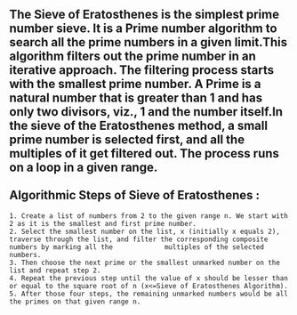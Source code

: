 The Sieve of Eratosthenes is the simplest prime number sieve. It is a Prime number algorithm to search all the prime numbers in a given limit.This algorithm filters out the prime number in an iterative approach. The filtering process starts with the smallest prime number. A Prime is a natural number that is greater than 1 and has only two divisors, viz., 1 and the number itself.In the sieve of the Eratosthenes method, a small prime number is selected first, and all the multiples of it get filtered out. The process runs on a loop in a given range.
<br/>
<br/>
Algorithmic Steps of Sieve of Eratosthenes :
--------------------------------------------
    1. Create a list of numbers from 2 to the given range n. We start with 2 as it is the smallest and first prime number.
    2. Select the smallest number on the list, x (initially x equals 2), traverse through the list, and filter the corresponding composite numbers by marking all the             multiples of the selected numbers.
    3. Then choose the next prime or the smallest unmarked number on the list and repeat step 2.
    4. Repeat the previous step until the value of x should be lesser than or equal to the square root of n (x<=Sieve of Eratosthenes Algorithm).
    5. After those four steps, the remaining unmarked numbers would be all the primes on that given range n.
